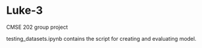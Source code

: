 # Luke-3
CMSE 202 group project

testing_datasets.ipynb contains the script for creating and evaluating model.
